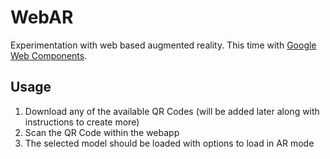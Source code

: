 # WebAR

Experimentation with web based augmented reality. This time with [Google Web Components](https://github.com/GoogleWebComponents/model-viewer).

## Usage

1. Download any of the available QR Codes (will be added later along with instructions to create more)
2. Scan the QR Code within the webapp
3. The selected model should be loaded with options to load in AR mode